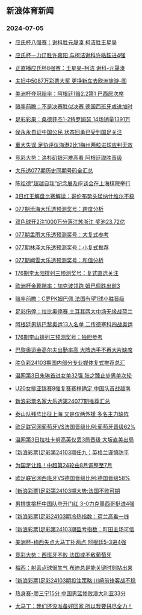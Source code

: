 ## 新浪体育新闻 
### 2024-07-05

+ [应氏杯八强赛：谢科胜元晟溱 柯洁胜王星昊](https://sports.sina.com.cn/go/2024-07-04/doc-incaycpf5838552.shtml)

+ [应氏杯一力辽胜许嘉阳 与柯洁谢科许皓鋐进4强](https://sports.sina.com.cn/go/2024-07-04/doc-incayivk7369372.shtml)

+ [正直播应氏杯8强赛：王星昊-柯洁 谢科-元晟溱](https://sports.sina.com.cn/go/2024-07-04/doc-incaxsxm5994433.shtml)

+ [夫妇中5087万彩票大奖 更换新车去欧洲旅游-图](https://sports.sina.com.cn/l/2024-07-04/doc-incaxnrp6047320.shtml)

+ [美洲杯夺冠赔率：阿根廷1赔2.2第1 巴西居次席](https://sports.sina.com.cn/l/2024-07-04/doc-incaxnru7658769.shtml)

+ [赔率前瞻：不是决赛胜似决赛 德国西班牙或进加时](https://sports.sina.com.cn/l/2024-07-04/doc-incaxsxm6011174.shtml)

+ [足彩彩果：桑德菲杰1-2特罗姆瑟 14场销量1391万](https://sports.sina.com.cn/l/2024-07-04/doc-incaxnrp6051557.shtml)

+ [侯永永自证中国公民 状态回勇已受到国足关注](https://sports.sina.com.cn/china/2024-07-04/doc-incaxnru7677098.shtml)

+ [重大失误 足协评议海港2比1梅州两粒进球应判无效](https://sports.sina.com.cn/china/2024-07-04/doc-incaxnrp6068900.shtml)

+ [竞彩大势：洛杉矶银河难高看 阿根廷取胜晋级](https://sports.sina.com.cn/l/2024-07-04/doc-incaxnru7660140.shtml)

+ [大乐透077期历史同期号码全汇总](https://sports.sina.com.cn/l/2024-07-04/doc-incaycpn7458595.shtml)

+ [陈祖德“超越自我”纪念展及座谈会在上海棋院举行](https://sports.sina.com.cn/chess/weiqi/2024-07-04/doc-incaxnrp6095291.shtml)

+ [3日红王解盘比赛解读：哥伦布势头猛纳什维尔不稳](https://sports.sina.com.cn/l/2024-07-04/doc-incaxxfi5907612.shtml)

+ [077期沧海大乐透预测奖号：跨度分析](https://sports.sina.com.cn/l/2024-07-04/doc-incaycpn7447336.shtml)

+ [双色球开2注1000万分落江苏浙江 奖池23.72亿](https://sports.sina.com.cn/l/2024-07-04/doc-incayume7199246.shtml)

+ [077期孟雨大乐透预测奖号：大复式参考](https://sports.sina.com.cn/l/2024-07-04/doc-incaycpf5831200.shtml)

+ [077期林泽大乐透预测奖号：小复式推荐](https://sports.sina.com.cn/l/2024-07-04/doc-incaycpf5830795.shtml)

+ [077期闻雪大乐透预测奖号：和值分析](https://sports.sina.com.cn/l/2024-07-04/doc-incaycpn7440034.shtml)

+ [176期李太阳排列三预测奖号：复式直选关注](https://sports.sina.com.cn/l/2024-07-04/doc-incaycpf5818577.shtml)

+ [欧洲杯金靴赔率：加克波领跑 姆巴佩跌出前3](https://sports.sina.com.cn/l/2024-07-04/doc-incayivc5752813.shtml)

+ [赔率前瞻：C罗PK姆巴佩 法国有望1球小胜晋级](https://sports.sina.com.cn/l/2024-07-04/doc-incaycpn7449662.shtml)

+ [足彩伤停：拉比奥停赛 土耳其两大中场无缘战荷兰](https://sports.sina.com.cn/l/2024-07-04/doc-incayivc5772171.shtml)

+ [阿根廷男排巴黎奥运13人名单 二传德塞科四战奥运](https://sports.sina.com.cn/others/volleyball/2024-07-04/doc-incaycpf5839645.shtml)

+ [176期李山排列三预测奖号：独胆参考](https://sports.sina.com.cn/l/2024-07-04/doc-incaycpn7430765.shtml)

+ [巴黎奥运会高尔夫出勤率高 大牌选手不再大片缺席](https://sports.sina.com.cn/golf/pgatour/2024-07-04/doc-incaxnru7690652.shtml)

+ [胜负彩24103期国内部分专业媒体复式推荐总汇](https://sports.sina.com.cn/l/2024-07-04/doc-incaxnru7694499.shtml)

+ [温网第3日朱琳首进女单32强 张之臻止步男单次轮](https://sports.sina.com.cn/tennis/china/2024-07-04/doc-incaxsxr5465136.shtml)

+ [U20女排亚锦赛8强复赛赛程确定 中国队首战越南](https://sports.sina.com.cn/others/volleyball/2024-07-04/doc-incayume7194914.shtml)

+ [新浪彩票名家大乐透第24077期推荐汇总](https://sports.sina.com.cn/l/2024-07-04/doc-incaycpf5843969.shtml)

+ [泰山队残阵出征上海 又是仅两外援 多名主力缺阵](https://sports.sina.com.cn/china/2024-07-04/doc-incayivc5773353.shtml)

+ [欧足联官网葡萄牙VS法国晋级比例:葡萄牙晋级62%](https://sports.sina.com.cn/l/2024-07-05/doc-incaycpn7467008.shtml)

+ [温网第3日拉杜卡努高芙仅丢3局晋级 大坂直美出局](https://sports.sina.com.cn/tennis/wta/2024-07-05/doc-incaxsxp8698318.shtml)

+ [[新浪彩票]足彩第24103期任九：英格兰谨慎防平](https://sports.sina.com.cn/l/2024-07-05/doc-incazrqw2290702.shtml)

+ [为国足让路！中超第24轮由8月调整至7月](https://sports.sina.com.cn/china/2024-07-04/doc-incayivk7383618.shtml)

+ [欧足联官网西班牙VS德国晋级比例:德国晋级58%](https://sports.sina.com.cn/l/2024-07-05/doc-incaycpf5852261.shtml)

+ [[新浪彩票]足彩第24103期大势:法国不败可期](https://sports.sina.com.cn/l/2024-07-05/doc-incazrqu6792771.shtml)

+ [男排世挑杯中国队夺开门红 3-0力克墨西哥挺进4强](https://sports.sina.com.cn/others/volleyball/2024-07-04/doc-incayivk7366415.shtml)

+ [[新浪彩票]足彩24103期冷热指数：荷兰高看一线](https://sports.sina.com.cn/l/2024-07-05/doc-incazrqw2292630.shtml)

+ [[新浪彩票]足彩第24103期盈亏指数：町田主场可信](https://sports.sina.com.cn/l/2024-07-05/doc-incazrqw2292001.shtml)

+ [美洲杯-梅西失点大马丁扑两点 阿根廷5-3进4强](https://sports.sina.com.cn/global/others/2024-07-05/doc-inccaaeq6654115.shtml)

+ [竞彩大势：西班牙不败 法国或不敌葡萄牙](https://sports.sina.com.cn/l/2024-07-05/doc-incayivk7390177.shtml)

+ [梅西：射丢点球很生气 布迪总是能关键时刻站出来](https://sports.sina.com.cn/global/others/2024-07-05/doc-inccahnn6570223.shtml)

+ [[新浪彩票]足彩24103期投注策略:川崎前锋客战不稳](https://sports.sina.com.cn/l/2024-07-05/doc-incazrqu6794012.shtml)

+ [热身赛-廖三宁15分 中国男篮惨败澳大利亚33分](https://sports.sina.com.cn/basketball/cba/2024-07-04/doc-incayume7217448.shtml)

+ [大马丁：我们还没准备好回家 所以我要拼尽全力！](https://sports.sina.com.cn/global/others/2024-07-05/doc-inccahnn6564353.shtml)

